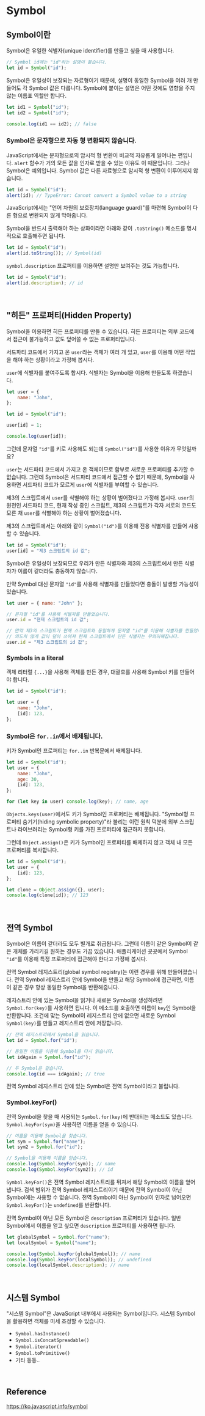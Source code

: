 # Symbol

## Symbol이란

Symbol은 유일한 식별자(unique identifier)를 만들고 싶을 때 사용합니다.

```javascript
// Symbol id에는 "id"라는 설명이 붙습니다.
let id = Symbol("id");
```

Symbol은 유일성이 보장되는 자료형이기 때문에, 설명이 동일한 Symbol을 여러 개 만들어도 각 Symbol 값은 다릅니다. Symbol에 붙이는 설명은 어떤 것에도 영향을 주지 않는 이름표 역할만 합니다.

```javascript
let id1 = Symbol("id");
let id2 = Symbol("id");

console.log(id1 == id2); // false
```

### Symbol은 문자형으로 자동 형 변환되지 않습니다.

JavaScript에서는 문자형으로의 암시적 형 변환이 비교적 자유롭게 일어나는 편입니다. `alert` 함수가 거의 모든 값을 인자로 받을 수 있는 이유도 이 때문입니다. 그러나 Symbol은 예외입니다. Symbol 값은 다른 자료형으로 암시적 형 변환이 이루어지지 않습니다.

```javascript
let id = Symbol("id");
alert(id); // TypeError: Cannot convert a Symbol value to a string
```

JavaScript에서는 "언어 차원의 보호장치(language guard)"를 마련해 Symbol이 다른 형으로 변환되지 않게 막아줍니다.

Symbol을 반드시 출력해야 하는 상화이라면 아래와 같이 `.toString()` 메소드를 명시적으로 호출해주면 됩니다.

```javascript
let id = Symbol("id");
alert(id.toString()); // Symbol(id)
```

`symbol.description` 프로퍼티를 이용하면 설명만 보여주는 것도 가능합니다.

```javascript
let id = Symbol("id");
alert(id.description); // id
```

<br>

## "히든" 프로퍼티(Hidden Property)

Symbol을 이용하면 히든 프로퍼티를 만들 수 있습니다. 히든 프로퍼티는 외부 코드에서 접근이 불가능하고 값도 덮어쓸 수 없는 프로퍼티입니다.

서드파티 코드에서 가지고 온 `user`라는 객체가 여러 개 있고, `user`를 이용해 어떤 작업을 해야 하는 상황이라고 가정해 봅시다.

`user`에 식별자를 붙여주도록 합시다. 식별자는 Symbol을 이용해 만들도록 하겠습니다.

```javascript
let user = {
    name: "John",
};

let id = Symbol("id");

user[id] = 1;

console.log(user[id]);
```

그런데 문자열 `"id"`를 키로 사용해도 되는데 `Symbol("id")`를 사용한 이유가 무엇일까요?

`user`는 서드파티 코드에서 가지고 온 객체이므로 함부로 새로운 프로퍼티를 추가할 수 없습니다. 그런데 Symbol은 서드파티 코드에서 접근할 수 없기 때문에, Symbol을 사용하면 서드파티 코드가 모르게 `user`에 식별자를 부여할 수 있습니다.

제3의 스크립트에서 `user`를 식별해야 하는 상황이 벌어졌다고 가정해 봅시다. `user`의 원천인 서드파티 코드, 현재 작성 중인 스크립트, 제3의 스크립트가 각자 서로의 코드도 모른 채 `user`를 식별해야 하는 상황이 벌어졌습니다.

제3의 스크립트에서는 아래와 같이 `Symbol("id")`를 이용해 전용 식별자를 만들어 사용할 수 있습니다.

```javascript
let id = Symbol("id");
user[id] = "제3 스크립트의 id 값";
```

Symbol은 유일성이 보장되므로 우리가 만든 식별자와 제3의 스크립트에서 만든 식별자가 이름이 같더라도 충동하지 않습니다.

만약 Symbol 대신 문자열 `"id"`를 사용해 식별자를 만들었다면 충돌이 발생할 가능성이 있습니다.

```javascript
let user = { name: "John" };

// 문자열 "id"를 사용해 식별자를 만들었습니다.
user.id = "현재 스크립트의 id 값";

// 만약 제3의 스크립트가 현재 스크립트와 동일하게 문자열 "id"를 이용해 식별자를 만들었다면
// 의도치 않게 값이 덮어 쓰여져 현재 스크립트에서 만든 식별자는 무의미해집니다.
user.id = "제3 스크립트의 id 값";
```

### Symbols in a literal

객체 리터럴 `{...}`을 사용해 객체를 만든 경우, 대괄호를 사용해 Symbol 키를 만들어야 합니다.

```javascript
let id = Symbol("id");

let user = {
    name: "John",
    [id]: 123,
};
```

### Symbol은 `for..in`에서 배제됩니다.

키가 Symbol인 프로퍼티는 `for..in` 반복문에서 배제됩니다.

```javascript
let id = Symbol("id");
let user = {
    name: "John",
    age: 30,
    [id]: 123,
};

for (let key in user) console.log(key); // name, age
```

`Objects.keys(user)`에서도 키가 Symbol인 프로퍼티는 배제됩니다. "Symbol형 프로퍼티 숨기기(hiding symbolic property)"라 불리는 이런 원칙 덕분에 외부 스크립트나 라이브러리는 Symbol형 키를 가진 프로퍼티에 접근하지 못합니다.

그런데 `Object.assign()`은 키가 Symbol인 프로퍼티를 배제하지 않고 객체 내 모든 프로퍼티를 복사합니다.

```javascript
let id = Symbol("id");
let user = {
    [id]: 123,
};

let clone = Object.assign({}, user);
console.log(clone[id]); // 123
```

<br>

## 전역 Symbol

Symbol은 이름이 같더라도 모두 별개로 취급됩니다. 그런데 이름이 같은 Symbol이 같은 개체를 가리키길 원하는 경우도 가끔 있습니다. 애플리케이션 곳곳에서 Symbol `"id"`를 이용해 특정 프로퍼티에 접근해야 한다고 가정해 봅시다.

전역 Symbol 레지스트리(global symbol registry)는 이런 경우를 위해 만들어졌습니다. 전역 Symbol 레지스트리 안에 Symbol을 만들고 해당 Symbol에 접근하면, 이름이 같은 경우 항상 동일한 Symbol을 반환해줍니다.

레지스트리 안에 있는 Symbol을 읽거나 새로운 Symbol을 생성하려면 `Symbol.for(key)`를 사용하면 됩니다. 이 메소드를 호출하면 이름이 `key`인 Symbol을 반환합니다. 조건에 맞는 Symbol이 레지스트리 안에 없으면 새로운 Symbol `Symbol(key)`를 만들고 레지스트리 안에 저장합니다.

```javascript
// 전역 레지스트리에서 Symbol을 읽습니다.
let id = Symbol.for("id");

// 동일한 이름을 이용해 Symbol을 다시 읽습니다.
let idAgain = Symbol.for("id");

// 두 Symbol은 같습니다.
console.log(id === idAgain); // true
```

전역 Symbol 레지스트리 안에 있는 Symbol은 전역 Symbol이라고 불립니다.

### Symbol.keyFor()

전역 Symbol을 찾을 때 사용되는 `Symbol.for(key)`에 반대되는 메소드도 있습니다. `Symbol.keyFor(sym)`을 사용하면 이름을 얻을 수 있습니다.

```javascript
// 이름을 이용해 Symbol을 찾습니다.
let sym = Symbol.for("name");
let sym2 = Symbol.for("id");

// Symbol을 이용해 이름을 얻습니다.
console.log(Symbol.keyFor(sym)); // name
console.log(Symbol.keyFor(sym2)); // id
```

`Symbol.keyFor()`은 전역 Symbol 레지스트리를 뒤져서 해당 Symbol의 이름을 얻어냅니다. 검색 범위가 전역 Symbol 레지스트리이기 때문에 전역 Symbol이 아닌 Symbol에는 사용할 수 없습니다. 전역 Symbol이 아닌 Symbol이 인자로 넘어오면 `Symbol.keyFor()`는 `undefined`를 반환합니다.

전역 Symbol이 아닌 모든 Symbol은 `description` 프로퍼티가 있습니다. 일반 Symbol에서 이름을 얻고 싶으면 `description` 프로퍼티를 사용하면 됩니다.

```javascript
let globalSymbol = Symbol.for("name");
let localSymbol = Symbol("name");

console.log(Symbol.keyFor(globalSymbol)); // name
console.log(Symbol.keyFor(localSymbol)); // undefined
console.log(localSymbol.description); // name
```

<br>

## 시스템 Symbol

"시스템 Symbol"은 JavaScript 내부에서 사용되는 Symbol입니다. 시스템 Symbol을 활용하면 객체를 미세 조정할 수 있습니다.

-   `Symbol.hasInstance()`
-   `Symbol.isConcatSpreadable()`
-   `Symbol.iterator()`
-   `Symbol.toPrimitive()`
-   기타 등등..

<br>

## Reference

https://ko.javascript.info/symbol
